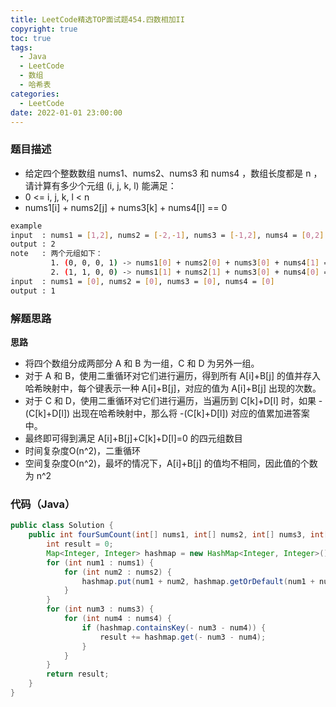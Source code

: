 ```yaml
---
title: LeetCode精选TOP面试题454.四数相加II
copyright: true
toc: true
tags:
  - Java
  - LeetCode
  - 数组
  - 哈希表
categories:
  - LeetCode
date: 2022-01-01 23:00:00
---
```



### 题目描述

 * 给定四个整数数组 nums1、nums2、nums3 和 nums4 ，数组长度都是 n ，请计算有多少个元组 (i, j, k, l) 能满足：
 * 0 <= i, j, k, l < n
 * nums1[i] + nums2[j] + nums3[k] + nums4[l] == 0

```bash
example
input  : nums1 = [1,2], nums2 = [-2,-1], nums3 = [-1,2], nums4 = [0,2]
output : 2
note   : 两个元组如下：
         1. (0, 0, 0, 1) -> nums1[0] + nums2[0] + nums3[0] + nums4[1] = 1 + (-2) + (-1) + 2 = 0
         2. (1, 1, 0, 0) -> nums1[1] + nums2[1] + nums3[0] + nums4[0] = 2 + (-1) + (-1) + 0 = 0
input  : nums1 = [0], nums2 = [0], nums3 = [0], nums4 = [0]
output : 1
```

<!--more-->

### 解题思路
**思路**

+ 将四个数组分成两部分 A 和 B 为一组，C 和 D 为另外一组。
+ 对于 A 和 B，使用二重循环对它们进行遍历，得到所有 A[i]+B[j] 的值并存入哈希映射中，每个键表示一种 A[i]+B[j]，对应的值为 A[i]+B[j] 出现的次数。
+ 对于 C 和 D，使用二重循环对它们进行遍历，当遍历到 C[k]+D[l] 时，如果 -(C[k]+D[l]) 出现在哈希映射中，那么将 -(C[k]+D[l]) 对应的值累加进答案中。
+ 最终即可得到满足 A[i]+B[j]+C[k]+D[l]=0 的四元组数目
+ 时间复杂度O(n^2)，二重循环
+ 空间复杂度O(n^2)，最坏的情况下，A[i]+B[j] 的值均不相同，因此值的个数为 n^2

### 代码（Java）
```java
public class Solution {
    public int fourSumCount(int[] nums1, int[] nums2, int[] nums3, int[] nums4) {
        int result = 0;
        Map<Integer, Integer> hashmap = new HashMap<Integer, Integer>();
        for (int num1 : nums1) {
            for (int num2 : nums2) {
                hashmap.put(num1 + num2, hashmap.getOrDefault(num1 + num2, 0) + 1);
            }
        }
        for (int num3 : nums3) {
            for (int num4 : nums4) {
                if (hashmap.containsKey(- num3 - num4)) {
                    result += hashmap.get(- num3 - num4);
                }
            }
        }
        return result;
    }
}

```
